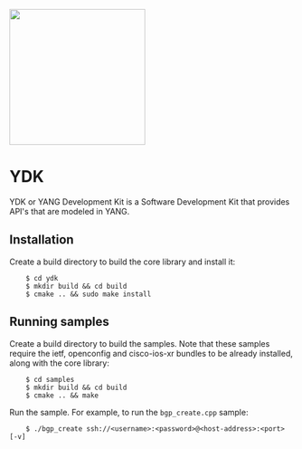 <a href="https://github.com/CiscoDevNet/ydk-gen"><img src="https://cloud.githubusercontent.com/assets/17089095/14834057/2e1fe270-0bb7-11e6-9e94-73dd7d71e87d.png" height="240" width="240" ></a>

# YDK

YDK or YANG Development Kit is a Software Development Kit that provides API's that are modeled in YANG.

## Installation

Create a build directory to build the core library and install it:
```
    $ cd ydk
    $ mkdir build && cd build
    $ cmake .. && sudo make install
```

## Running samples

Create a build directory to build the samples. Note that these samples require the ietf, openconfig and cisco-ios-xr bundles to be already installed, along with the core library:
```
    $ cd samples
    $ mkdir build && cd build
    $ cmake .. && make
```
Run the sample. For example, to run the `bgp_create.cpp` sample:
```
    $ ./bgp_create ssh://<username>:<password>@<host-address>:<port> [-v]
```
